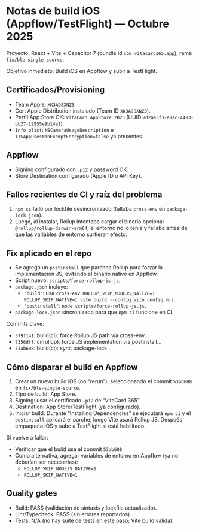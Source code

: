# Notas de build iOS (Appflow/TestFlight) — Octubre 2025

Proyecto: React + Vite + Capacitor 7 (bundle id `com.vitacard365.app`), rama `fix/ble-single-source`.

Objetivo inmediato: Build iOS en Appflow y subir a TestFlight.

## Certificados/Provisioning
- Team Apple: `XK3A98XNZ3`.
- Cert Apple Distribution instalado (Team ID `XK3A98XNZ3`).
- Perfil App Store OK: `VitaCard AppStore 2025` (UUID `7d2ae3f3-e8ac-4483-bb27-12955e9b14e1`).
- `Info.plist`: `NSCameraUsageDescription` e `ITSAppUsesNonExemptEncryption=false` ya presentes.

## Appflow
- Signing configurado con `.p12` y password OK.
- Store Destination configurado (Apple ID o API Key).

## Fallos recientes de CI y raíz del problema
1) `npm ci` falló por lockfile desincronizado (faltaba `cross-env` en `package-lock.json`).
2) Luego, al instalar, Rollup intentaba cargar el binario opcional `@rollup/rollup-darwin-arm64`; el entorno no lo tenía y fallaba antes de que las variables de entorno surtieran efecto.

## Fix aplicado en el repo
- Se agregó un `postinstall` que parchea Rollup para forzar la implementación JS, evitando el binario nativo en Appflow.
- Script nuevo: `scripts/force-rollup-js.js`.
- `package.json` incluye:
  - `"build"`: usa `cross-env ROLLUP_SKIP_NODEJS_NATIVE=1 ROLLUP_SKIP_NATIVE=1 vite build --config vite.config.mjs`.
  - `"postinstall"`: `node scripts/force-rollup-js.js`.
- `package-lock.json` sincronizado para que `npm ci` funcione en CI.

Commits clave:
- `579f141`: build(ci): force Rollup JS path via cross-env…
- `7356dff`: ci(rollup): force JS implementation via postinstall…
- `53ab608`: build(ci): sync package-lock…

## Cómo disparar el build en Appflow
1) Crear un nuevo build iOS (no “rerun”), seleccionando el commit `53ab608` en `fix/ble-single-source`.
2) Tipo de build: App Store.
3) Signing: usar el certificado `.p12` de “VitaCard 365”.
4) Destination: App Store/TestFlight (ya configurado).
5) Iniciar build. Durante “Installing Dependencies” se ejecutará `npm ci` y el `postinstall` aplicará el parche; luego Vite usará Rollup JS. Después empaqueta iOS y sube a TestFlight si está habilitado.

Si vuelve a fallar:
- Verificar que el build usa el commit `53ab608`.
- Como alternativa, agregar variables de entorno en Appflow (ya no deberían ser necesarias):
  - `ROLLUP_SKIP_NODEJS_NATIVE=1`
  - `ROLLUP_SKIP_NATIVE=1`

## Quality gates
- Build: PASS (validación de sintaxis y lockfile actualizado).
- Lint/Typecheck: PASS (sin errores reportados).
- Tests: N/A (no hay suite de tests en este paso; Vite build valida).
